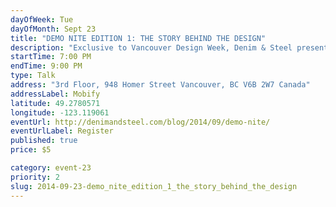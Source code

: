 ```yaml
---
dayOfWeek: Tue
dayOfMonth: Sept 23
title: "DEMO NITE EDITION 1: THE STORY BEHIND THE DESIGN"
description: "Exclusive to Vancouver Design Week, Denim & Steel presents a new forum for showcasing local creative works kicks off. Join local makers working in digital and material design to see new works and to hear the story behind what motivated their creations."
startTime: 7:00 PM
endTime: 9:00 PM
type: Talk
address: "3rd Floor, 948 Homer Street Vancouver, BC V6B 2W7 Canada"
addressLabel: Mobify
latitude: 49.2780571
longitude: -123.119061
eventUrl: http://denimandsteel.com/blog/2014/09/demo-nite/
eventUrlLabel: Register
published: true
price: $5

category: event-23
priority: 2
slug: 2014-09-23-demo_nite_edition_1_the_story_behind_the_design
---
```

